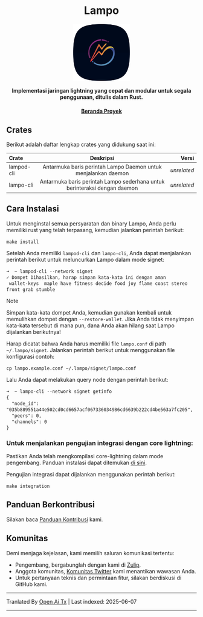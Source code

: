 <div align="center">
  <h1>Lampo</h1>

  <img src="https://github.com/saradurante/lampo.docs/blob/dc0dce971c3052f0e9dd668fdf0c7376b12fee7b/imgs/web/icon-512.png?raw=true"  width="150" height="150" />


  <p>
    <strong>Implementasi jaringan lightning yang cepat dan modular untuk segala penggunaan, ditulis dalam Rust.</strong>
  </p>

  <h4>
    <a href="https://lampo.devcrew.cc">Beranda Proyek</a>
  </h4>
</div>

## Crates

Berikut adalah daftar lengkap crates yang didukung saat ini:

| Crate       | Deskripsi                                   | Versi     |
|:------------|:-------------------------------------------:|----------:|
| lampod-cli  | Antarmuka baris perintah Lampo Daemon untuk menjalankan daemon | _unrelated_ |
| lampo-cli   | Antarmuka baris perintah Lampo sederhana untuk berinteraksi dengan daemon | _unrelated_ |

## Cara Instalasi

Untuk menginstal semua persyaratan dan binary Lampo, Anda perlu
memiliki rust yang telah terpasang, kemudian jalankan perintah berikut:

```
make install
```

Setelah Anda memiliki `lampod-cli` dan `lampo-cli`, Anda dapat
menjalankan perintah berikut untuk meluncurkan Lampo dalam mode signet:

```
➜  ~ lampod-cli --network signet
✓ Dompet Dihasilkan, harap simpan kata-kata ini dengan aman
 wallet-keys  maple have fitness decide food joy flame coast stereo front grab stumble
```

>[!NOTE]
Simpan kata-kata dompet Anda, kemudian gunakan kembali untuk memulihkan dompet dengan `--restore-wallet`.
Jika Anda tidak menyimpan kata-kata tersebut di mana pun, dana Anda akan hilang saat Lampo dijalankan berikutnya!

Harap dicatat bahwa Anda harus memiliki file `lampo.conf` di path `~/.lampo/signet`. Jalankan
perintah berikut untuk menggunakan file konfigurasi contoh:

```
cp lampo.example.conf ~/.lampo/signet/lampo.conf
```

Lalu Anda dapat melakukan query node dengan perintah berikut:

``` 
➜  ~ lampo-cli --network signet getinfo
{
  "node_id": "035b889551a44e502cd0cd6657acf067336034986cd6639b222cd4be563a7fc205",
  "peers": 0,
  "channels": 0
}
```

### Untuk menjalankan pengujian integrasi dengan core lightning:

Pastikan Anda telah mengkompilasi core-lightning dalam mode pengembang. Panduan instalasi dapat ditemukan [di sini](https://docs.corelightning.org/docs/installation).

Pengujian integrasi dapat dijalankan menggunakan perintah berikut:

```
make integration
```

## Panduan Berkontribusi

Silakan baca [Panduan Kontribusi](https://raw.githubusercontent.com/vincenzopalazzo/lampo.rs/main/CONTRIBUTING.md) kami.

## Komunitas

Demi menjaga kejelasan, kami memilih saluran komunikasi tertentu:
- Pengembang, bergabunglah dengan kami di [Zulip](https://lampo-dev.zulipchat.com/).
- Anggota komunitas, [Komunitas Twitter](https://twitter.com/i/communities/1736414802849706087) kami menantikan wawasan Anda.
- Untuk pertanyaan teknis dan permintaan fitur, silakan berdiskusi di GitHub kami.


---


Tranlated By [Open Ai Tx](https://github.com/OpenAiTx/OpenAiTx) | Last indexed: 2025-06-07


---